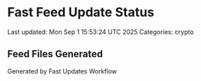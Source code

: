 # Fast Feed Update Status
Last updated: Mon Sep  1 15:53:24 UTC 2025
Categories: crypto

## Feed Files Generated

Generated by Fast Updates Workflow

